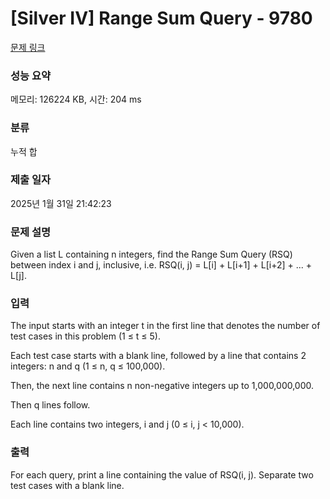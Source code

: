 # [Silver IV] Range Sum Query - 9780 

[문제 링크](https://www.acmicpc.net/problem/9780) 

### 성능 요약

메모리: 126224 KB, 시간: 204 ms

### 분류

누적 합

### 제출 일자

2025년 1월 31일 21:42:23

### 문제 설명

<p>Given a list L containing n integers, find the Range Sum Query (RSQ) between index i and j, inclusive, i.e. RSQ(i, j) = L[i] + L[i+1] + L[i+2] + ... + L[j].</p>

### 입력 

 <p>The input starts with an integer t in the first line that denotes the number of test cases in this problem (1 ≤ t ≤ 5).</p>

<p>Each test case starts with a blank line, followed by a line that contains 2 integers: n and q (1 ≤ n, q ≤ 100,000).</p>

<p>Then, the next line contains n non-negative integers up to 1,000,000,000.</p>

<p>Then q lines follow.</p>

<p>Each line contains two integers, i and j (0 ≤ i, j < 10,000).</p>

### 출력 

 <p>For each query, print a line containing the value of RSQ(i, j). Separate two test cases with a blank line.</p>

